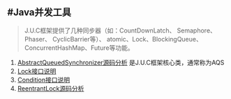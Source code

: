 #Java并发工具
----
> J.U.C框架提供了几种同步器（如：CountDownLatch、 Semaphore、 Phaser、 CyclicBarrier等）、 atomic、Lock、BlockingQueue、ConcurrentHashMap、Future等功能。

1. [AbstractQueuedSynchronizer源码分析][1]
是J.U.C框架核心类，通常称为AQS
2. [Lock接口说明][2]
3. [Condition接口说明][3]
4. [ReentrantLock源码分析][4]


  [1]: /java/j.u.c/AbstractQueuedSynchronizer%E6%BA%90%E7%A0%81%E5%88%86%E6%9E%90.md
  [2]: /java/j.u.c/Lock%E6%8E%A5%E5%8F%A3%E8%AF%B4%E6%98%8E.md
  [3]: /java/j.u.c/Condition%E6%8E%A5%E5%8F%A3%E8%AF%B4%E6%98%8E.md
  [4]: /java/j.u.c/ReentrantLock%E6%BA%90%E7%A0%81%E5%88%86%E6%9E%90.md
